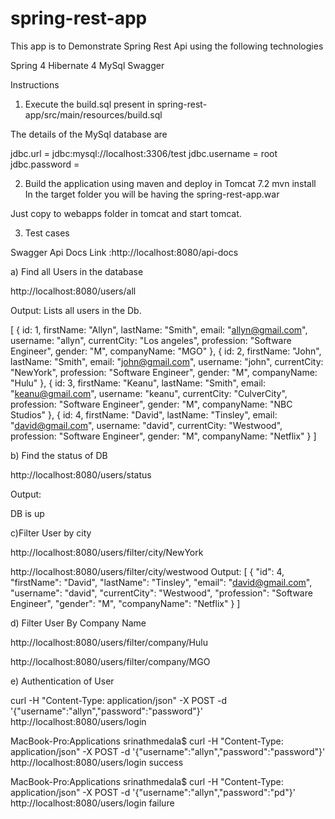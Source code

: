 # spring-rest-app
This app is to Demonstrate Spring Rest Api using the following technologies

Spring 4
Hibernate 4
MySql
Swagger


Instructions

1) Execute the build.sql present in spring-rest-app/src/main/resources/build.sql

The details of the MySql database are

jdbc.url = jdbc:mysql://localhost:3306/test
jdbc.username = root
jdbc.password =

2) Build the application using maven and deploy in Tomcat 7.2
mvn install 
In the target folder you will be having the spring-rest-app.war

Just copy to webapps folder in tomcat and start tomcat.


3) Test cases

Swagger Api Docs Link :http://localhost:8080/api-docs

a) Find all Users in the database

http://localhost:8080/users/all

Output: Lists all users in the Db.

[
{
id: 1,
firstName: "Allyn",
lastName: "Smith",
email: "allyn@gmail.com",
username: "allyn",
currentCity: "Los angeles",
profession: "Software Engineer",
gender: "M",
companyName: "MGO"
},
{
id: 2,
firstName: "John",
lastName: "Smith",
email: "john@gmail.com",
username: "john",
currentCity: "NewYork",
profession: "Software Engineer",
gender: "M",
companyName: "Hulu"
},
{
id: 3,
firstName: "Keanu",
lastName: "Smith",
email: "keanu@gmail.com",
username: "keanu",
currentCity: "CulverCity",
profession: "Software Engineer",
gender: "M",
companyName: "NBC Studios"
},
{
id: 4,
firstName: "David",
lastName: "Tinsley",
email: "david@gmail.com",
username: "david",
currentCity: "Westwood",
profession: "Software Engineer",
gender: "M",
companyName: "Netflix"
}
]

b) Find the status of DB

http://localhost:8080/users/status

Output:

DB is up

c)Filter User by city 

http://localhost:8080/users/filter/city/NewYork

http://localhost:8080/users/filter/city/westwood
Output:
[
  {
    "id": 4,
    "firstName": "David",
    "lastName": "Tinsley",
    "email": "david@gmail.com",
    "username": "david",
    "currentCity": "Westwood",
    "profession": "Software Engineer",
    "gender": "M",
    "companyName": "Netflix"
  }
]

d) Filter User By Company Name

http://localhost:8080/users/filter/company/Hulu

http://localhost:8080/users/filter/company/MGO

e) Authentication of User

curl -H "Content-Type: application/json" -X POST -d '{"username":"allyn","password":"password"}' http://localhost:8080/users/login

MacBook-Pro:Applications srinathmedala$ curl -H "Content-Type: application/json" -X POST -d '{"username":"allyn","password":"password"}' http://localhost:8080/users/login
success

MacBook-Pro:Applications srinathmedala$ curl -H "Content-Type: application/json" -X POST -d '{"username":"allyn","password":"pd"}' http://localhost:8080/users/login
failure


